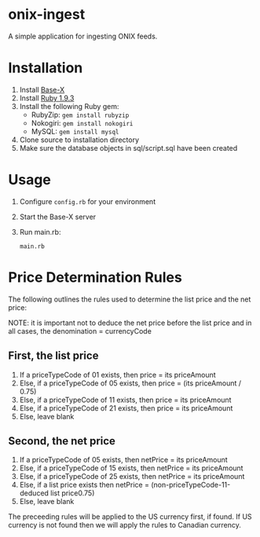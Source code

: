 onix-ingest
===========

A simple application for ingesting ONIX feeds.

# Installation

1. Install [Base-X](http://basex.org/)
1. Install [Ruby 1.9.3](https://www.ruby-lang.org/en/downloads/)
1. Install the following Ruby gem:
	* RubyZip: `gem install rubyzip`
	* Nokogiri: `gem install nokogiri`
	* MySQL: `gem install mysql`
1. Clone source to installation directory
1. Make sure the database objects in sql/script.sql have been created

# Usage

1. Configure `config.rb` for your environment
1. Start the Base-X server
1. Run main.rb:

	`main.rb`

# Price Determination Rules

The following outlines the rules used to determine the list price and the net price:

NOTE: it is important not to deduce the net price before the list price and in all cases, the denomination = currencyCode

## First, the list price

1. If a priceTypeCode of 01 exists, then price = its priceAmount
1. Else, if a priceTypeCode of 05 exists, then price = (its priceAmount / 0.75)
1. Else, if a priceTypeCode of 11 exists, then price = its priceAmount
1. Else, if a priceTypeCode of 21 exists, then price = its priceAmount
1. Else, leave blank

## Second, the net price

1. If a priceTypeCode of 05 exists, then netPrice = its priceAmount
1. Else, if a priceTypeCode of 15 exists, then netPrice = its priceAmount
1. Else, if a priceTypeCode of 25 exists, then netPrice = its priceAmount
1. Else, if a list price exists then netPrice = (non-priceTypeCode-11-deduced list price0.75)
1. Else, leave blank

The preceeding rules will be applied to the US currency first, if found.
If US currency is not found then we will apply the rules to Canadian currency.

